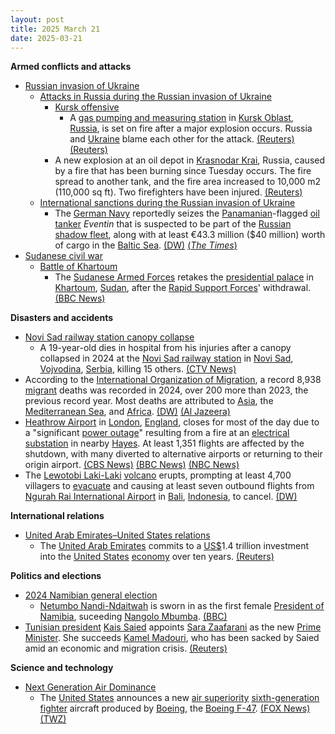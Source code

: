 ```yaml
---
layout: post
title: 2025 March 21
date: 2025-03-21
---
```



**Armed conflicts and attacks**

* [Russian invasion of Ukraine](https://en.wikipedia.org/wiki/Russian_invasion_of_Ukraine "Russian invasion of Ukraine")
  + [Attacks in Russia during the Russian invasion of Ukraine](https://en.wikipedia.org/wiki/Attacks_in_Russia_during_the_Russian_invasion_of_Ukraine "Attacks in Russia during the Russian invasion of Ukraine")
    - [Kursk offensive](https://en.wikipedia.org/wiki/Kursk_offensive_%282024%E2%80%93present%29 "Kursk offensive (2024–present)")
      * A [gas pumping and measuring station](https://en.wikipedia.org/wiki/Pumping_station "Pumping station") in [Kursk Oblast](https://en.wikipedia.org/wiki/Kursk_Oblast "Kursk Oblast"), [Russia](https://en.wikipedia.org/wiki/Russia "Russia"), is set on fire after a major explosion occurs. Russia and [Ukraine](https://en.wikipedia.org/wiki/Ukraine "Ukraine") blame each other for the attack. [(Reuters)](https://www.reuters.com/world/europe/blast-shakes-burning-russian-oil-depot-authorities-say-2025-03-21/) [(Reuters)](https://www.reuters.com/world/europe/blast-shakes-burning-russian-oil-depot-authorities-say-2025-03-21/)
    - A new explosion at an oil depot in [Krasnodar Krai](https://en.wikipedia.org/wiki/Krasnodar_Krai "Krasnodar Krai"), Russia, caused by a fire that has been burning since Tuesday occurs. The fire spread to another tank, and the fire area increased to 10,000 m2 (110,000 sq ft). Two firefighters have been injured. [(Reuters)](https://www.reuters.com/world/europe/blast-shakes-burning-russian-oil-depot-authorities-say-2025-03-21/)
  + [International sanctions during the Russian invasion of Ukraine](https://en.wikipedia.org/wiki/International_sanctions_during_the_Russian_invasion_of_Ukraine "International sanctions during the Russian invasion of Ukraine")
    - The [German Navy](https://en.wikipedia.org/wiki/German_Navy "German Navy") reportedly seizes the [Panamanian](https://en.wikipedia.org/wiki/Panama "Panama")-flagged [oil tanker](https://en.wikipedia.org/wiki/Oil_tanker "Oil tanker") *Eventin* that is suspected to be part of the [Russian shadow fleet](https://en.wikipedia.org/wiki/Russian_shadow_fleet "Russian shadow fleet"), along with at least €43.3 million ($40 million) worth of cargo in the [Baltic Sea](https://en.wikipedia.org/wiki/Baltic_Sea "Baltic Sea"). [(DW)](https://www.dw.com/en/germany-seizes-suspected-russian-shadow-fleet-oil-tanker/a-71999181) [(*The Times*)](https://www.thetimes.com/world/europe/article/germany-seizes-oil-tanker-from-russian-shadow-fleet-fg55tr5rr)
* [Sudanese civil war](https://en.wikipedia.org/wiki/Sudanese_civil_war_%282023%E2%80%93present%29 "Sudanese civil war (2023–present)")
  + [Battle of Khartoum](https://en.wikipedia.org/wiki/Battle_of_Khartoum_%282023%E2%80%93present%29 "Battle of Khartoum (2023–present)")
    - The [Sudanese Armed Forces](https://en.wikipedia.org/wiki/Sudanese_Armed_Forces "Sudanese Armed Forces") retakes the [presidential palace](https://en.wikipedia.org/wiki/Republican_Palace%2C_Khartoum "Republican Palace, Khartoum") in [Khartoum](https://en.wikipedia.org/wiki/Khartoum "Khartoum"), [Sudan](https://en.wikipedia.org/wiki/Sudan "Sudan"), after the [Rapid Support Forces](https://en.wikipedia.org/wiki/Rapid_Support_Forces "Rapid Support Forces")' withdrawal. [(BBC News)](https://www.bbc.co.uk/news/live/c5y0w7pjnp2t)

**Disasters and accidents**

* [Novi Sad railway station canopy collapse](https://en.wikipedia.org/wiki/Novi_Sad_railway_station_canopy_collapse "Novi Sad railway station canopy collapse")
  + A 19-year-old dies in hospital from his injuries after a canopy collapsed in 2024 at the [Novi Sad railway station](https://en.wikipedia.org/wiki/Novi_Sad_railway_station "Novi Sad railway station") in [Novi Sad](https://en.wikipedia.org/wiki/Novi_Sad "Novi Sad"), [Vojvodina](https://en.wikipedia.org/wiki/Vojvodina "Vojvodina"), [Serbia](https://en.wikipedia.org/wiki/Serbia "Serbia"), killing 15 others. [(CTV News)](https://www.ctvnews.ca/world/article/19-year-old-dies-in-serbian-hospital-the-latest-death-in-canopy-fall-that-triggered-mass-protests/)
* According to the [International Organization of Migration](https://en.wikipedia.org/wiki/International_Organization_of_Migration "International Organization of Migration"), a record 8,938 [migrant](https://en.wikipedia.org/wiki/Human_migration "Human migration") deaths was recorded in 2024, over 200 more than 2023, the previous record year. Most deaths are attributed to [Asia](https://en.wikipedia.org/wiki/Asia "Asia"), the [Mediterranean Sea](https://en.wikipedia.org/wiki/Mediterranean_Sea_migrant_smuggling "Mediterranean Sea migrant smuggling"), and [Africa](https://en.wikipedia.org/wiki/Migrants%27_African_routes "Migrants' African routes"). [(DW)](https://www.dw.com/en/migrant-deaths-reach-record-high-in-2024-iom-says/a-71994593) [(Al Jazeera)](https://www.aljazeera.com/news/2025/3/21/migrant-deaths-hit-record-number-in-2024-un-agency-says)
* [Heathrow Airport](https://en.wikipedia.org/wiki/Heathrow_Airport "Heathrow Airport") in [London](https://en.wikipedia.org/wiki/London "London"), [England](https://en.wikipedia.org/wiki/England "England"), closes for most of the day due to a "significant [power outage](https://en.wikipedia.org/wiki/Power_outage "Power outage")" resulting from a fire at an [electrical substation](https://en.wikipedia.org/wiki/Substation "Substation") in nearby [Hayes](https://en.wikipedia.org/wiki/Hayes%2C_Hillingdon "Hayes, Hillingdon"). At least 1,351 flights are affected by the shutdown, with many diverted to alternative airports or returning to their origin airport. [(CBS News)](https://www.cbsnews.com/news/heathrow-airport-london-closes-power-outage/) [(BBC News)](https://www.bbc.com/news/articles/cvg5dg4p2l0o) [(NBC News)](https://www.nbcnews.com/news/world/londons-heathrow-airport-closes-day-power-failure-rcna197420)
* The [Lewotobi Laki-Laki](https://en.wikipedia.org/wiki/Lewotobi "Lewotobi") [volcano](https://en.wikipedia.org/wiki/Volcano "Volcano") erupts, prompting at least 4,700 villagers to [evacuate](https://en.wikipedia.org/wiki/Emergency_evacuation "Emergency evacuation") and causing at least seven outbound flights from [Ngurah Rai International Airport](https://en.wikipedia.org/wiki/Ngurah_Rai_International_Airport "Ngurah Rai International Airport") in [Bali](https://en.wikipedia.org/wiki/Bali "Bali"), [Indonesia](https://en.wikipedia.org/wiki/Indonesia "Indonesia"), to cancel. [(DW)](https://www.dw.com/en/indonesia-volcano-eruption-forces-thousands-to-evacuate/a-71996999)

**International relations**

* [United Arab Emirates–United States relations](https://en.wikipedia.org/wiki/United_Arab_Emirates%E2%80%93United_States_relations "United Arab Emirates–United States relations")
  + The [United Arab Emirates](https://en.wikipedia.org/wiki/United_Arab_Emirates "United Arab Emirates") commits to a [US$](https://en.wikipedia.org/wiki/United_States_dollar "United States dollar")1.4 trillion investment into the [United States](https://en.wikipedia.org/wiki/United_States "United States") [economy](https://en.wikipedia.org/wiki/Economy_of_the_United_States "Economy of the United States") over ten years. [(Reuters)](https://www.reuters.com/world/after-trump-meeting-uae-commits-10-year-14-trillion-investment-framework-us-2025-03-21/)

**Politics and elections**

* [2024 Namibian general election](https://en.wikipedia.org/wiki/2024_Namibian_general_election "2024 Namibian general election")
  + [Netumbo Nandi-Ndaitwah](https://en.wikipedia.org/wiki/Netumbo_Nandi-Ndaitwah "Netumbo Nandi-Ndaitwah") is sworn in as the first female [President of Namibia](https://en.wikipedia.org/wiki/President_of_Namibia "President of Namibia"), suceeding [Nangolo Mbumba](https://en.wikipedia.org/wiki/Nangolo_Mbumba "Nangolo Mbumba"). [(BBC)](https://www.bbc.com/news/articles/cly8ln5g12wo)
* [Tunisian president](https://en.wikipedia.org/wiki/President_of_Tunisia "President of Tunisia") [Kais Saied](https://en.wikipedia.org/wiki/Kais_Saied "Kais Saied") appoints [Sara Zaafarani](https://en.wikipedia.org/wiki/Sara_Zaafarani "Sara Zaafarani") as the new [Prime Minister](https://en.wikipedia.org/wiki/Prime_Minister_of_Tunisia "Prime Minister of Tunisia"). She succeeds [Kamel Madouri](https://en.wikipedia.org/wiki/Kamel_Madouri "Kamel Madouri"), who has been sacked by Saied amid an economic and migration crisis. [(Reuters)](https://www.reuters.com/world/africa/tunisian-president-sacks-prime-minister-presidency-says-2025-03-21/)

**Science and technology**

* [Next Generation Air Dominance](https://en.wikipedia.org/wiki/Next_Generation_Air_Dominance "Next Generation Air Dominance")
  + The [United States](https://en.wikipedia.org/wiki/United_States "United States") announces a new [air superiority](https://en.wikipedia.org/wiki/Air_superiority "Air superiority") [sixth-generation fighter](https://en.wikipedia.org/wiki/Sixth-generation_fighter "Sixth-generation fighter") aircraft produced by [Boeing](https://en.wikipedia.org/wiki/Boeing "Boeing"), the [Boeing F-47](https://en.wikipedia.org/wiki/Boeing_F-47 "Boeing F-47"). [(FOX News)](https://www.foxnews.com/us/boeing-build-next-gen-f-47-us-fighter-jet-trump-announces) [(TWZ)](https://www.twz.com/air/boeing-wins-air-forces-next-generation-air-dominance-fighter-contract)
